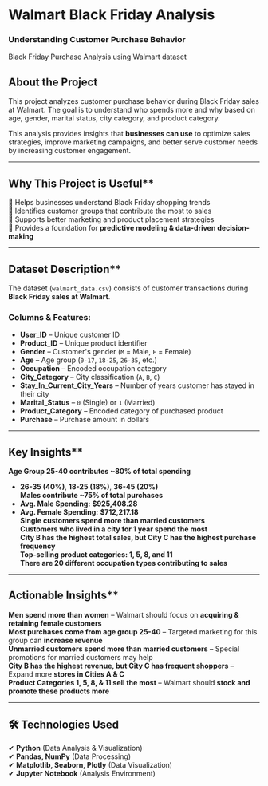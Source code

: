 # Walmart Black Friday Analysis
### Understanding Customer Purchase Behavior

Black Friday Purchase Analysis using Walmart dataset

## About the Project
This project analyzes customer purchase behavior during Black Friday sales at Walmart. The goal is to understand who spends more and why based on age, gender, marital status, city category, and product category. 

This analysis provides insights that **businesses can use** to optimize sales strategies, improve marketing campaigns, and better serve customer needs by increasing customer engagement.

---

## Why This Project is Useful**
🔹 Helps businesses understand Black Friday shopping trends  
🔹 Identifies customer groups that contribute the most to sales  
🔹 Supports better marketing and product placement strategies  
🔹 Provides a foundation for **predictive modeling & data-driven decision-making**  

---


## Dataset Description**
The dataset (`walmart_data.csv`) consists of customer transactions during **Black Friday sales at Walmart**. 

### Columns & Features:
- **User_ID** – Unique customer ID  
- **Product_ID** – Unique product identifier  
- **Gender** – Customer's gender (`M` = Male, `F` = Female)  
- **Age** – Age group (`0-17`, `18-25`, `26-35`, etc.)  
- **Occupation** – Encoded occupation category  
- **City_Category** – City classification (`A`, `B`, `C`)  
- **Stay_In_Current_City_Years** – Number of years customer has stayed in their city  
- **Marital_Status** – `0` (Single) or `1` (Married)  
- **Product_Category** – Encoded category of purchased product  
- **Purchase** – Purchase amount in dollars  

---

## Key Insights**
**Age Group 25-40 contributes ~80% of total spending**
   - **26-35 (40%)**, **18-25 (18%)**, **36-45 (20%)**  
**Males contribute ~75% of total purchases**  
   -  **Avg. Male Spending:** **$925,408.28**  
   -  **Avg. Female Spending:** **$712,217.18**  
**Single customers spend more than married customers**  
**Customers who lived in a city for 1 year spend the most**  
**City B has the highest total sales, but City C has the highest purchase frequency**  
**Top-selling product categories: 1, 5, 8, and 11**  
**There are 20 different occupation types contributing to sales**  

---

## Actionable Insights**
**Men spend more than women** – Walmart should focus on **acquiring & retaining female customers**  
**Most purchases come from age group 25-40** – Targeted marketing for this group can **increase revenue**  
**Unmarried customers spend more than married customers** – Special promotions for married customers may help  
**City B has the highest revenue, but City C has frequent shoppers** – Expand more **stores in Cities A & C**  
**Product Categories 1, 5, 8, & 11 sell the most** – Walmart should **stock and promote these products more**  

---

## **🛠 Technologies Used**
✔ **Python** (Data Analysis & Visualization)  
✔ **Pandas, NumPy** (Data Processing)  
✔ **Matplotlib, Seaborn, Plotly** (Data Visualization)  
✔ **Jupyter Notebook** (Analysis Environment) 
